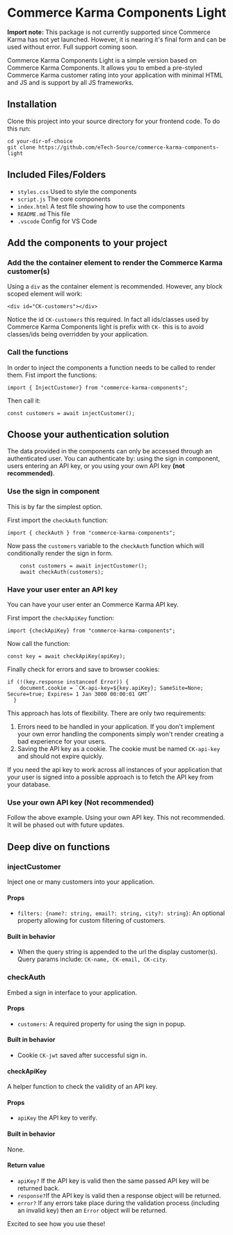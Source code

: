 # Commerce Karma Components Light
**Import note:** This package is not currently supported since Commerce Karma has not yet launched. However, it is nearing it's final form and can be used without error. Full support coming soon.

Commerce Karma Components Light is a simple version based on Commerce Karma Components. It allows you to embed a pre-styled Commerce Karma customer rating into your application with minimal HTML and JS and is support by all JS frameworks.

## Installation
Clone this project into your source directory for your frontend code. To do this run:

```
cd your-dir-of-choice
git clone https://github.com/eTech-Source/commerce-karma-components-light
```

## Included Files/Folders

- `styles.css` Used to style the components
- `script.js` The core components
- `index.html` A test file showing how to use the components
- `README.md` This file
- `.vscode` Config for VS Code

## Add the components to your project
### Add the the container element to render the Commerce Karma customer(s)
Using a `div` as the container element is recommended. However, any block scoped element will work:

```
<div id="CK-customers"></div>
```

Notice the id `CK-customers` this required. In fact all ids/classes used by Commerce Karma Components light is prefix with `CK-` this is to avoid classes/ids being overridden by your application.

### Call the functions
In order to inject the components a function needs to be called to render them. Fist import the functions:

```
import { InjectCustomer} from "commerce-karma-components";
```

Then call it:

```
const customers = await injectCustomer();
```

## Choose your authentication solution
The data provided in the components can only be accessed through an authenticated user. You can authenticate by: using the sign in component, users entering an API key, or you using your own API key **(not recommended)**. 

### Use the sign in component
This is by far the simplest option. 

First import the `checkAuth` function:

```
import { checkAuth } from "commerce-karma-components";
```

Now pass the `customers` variable to the `checkAuth` function which will conditionally render the sign in form. 

```
    const customers = await injectCustomer();
    await checkAuth(customers);
```

### Have your user enter an API key
You can have your user enter an Commerce Karma API key. 

First import the `checkApiKey` function:

```
import {checkApiKey} from "commerce-karma-components";
```

Now call the function:

```
const key = await checkApiKey(apiKey);
```

Finally check for errors and save to browser cookies:

```
if (!(key.response instanceof Error)) {
    document.cookie = `CK-api-key=${key.apiKey}; SameSite=None; Secure=true; Expires= 1 Jan 3000 00:00:01 GMT`
  }
```

This approach has lots of flexibility. There are only two requirements:

1. Errors need to be handled in your application. If you don't implement your own error handling the components simply won't render creating a bad experience for your users.
2. Saving the API key as a cookie. The cookie must be named `CK-api-key` and should not expire quickly.

If you need the api key to work across all instances of your application that your user is signed into a possible approach is to fetch the API key from your database.


### Use your own API key **(Not recommended)**
Follow the above example. Using your own API key. This not recommended. It will be phased out with future updates.

## Deep dive on functions
### injectCustomer
Inject one or many customers into your application.

#### Props
- `filters: {name?: string, email?: string, city?: string}`: An optional  property allowing for custom filtering of customers.

#### Built in behavior
- When the query string is appended to the url the display customer(s). Query params include: `CK-name, CK-email, CK-city`.

### checkAuth
Embed a sign in interface to your application.

#### Props
- `customers`: A required property for using the sign in popup.

#### Built in behavior
- Cookie `CK-jwt` saved after successful sign in.

#### checkApiKey
A helper function to check the validity of an API key.

#### Props
- `apiKey` the API key to verify.

#### Built in behavior
None.

#### Return value
- `apiKey?` If the API key is valid then the same passed API key will be returned back.
- `response?`If the API key is valid then a response object will be returned.
- `error?` If any errors take place during the validation process (including an invalid key) then an `Error` object will be returned.

Excited to see how you use these!